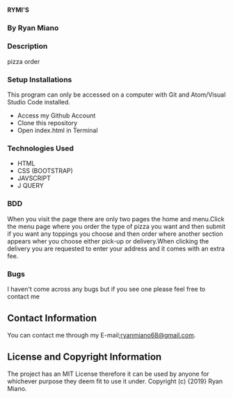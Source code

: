 #### RYMI'S

### By Ryan Miano

### Description
pizza order


### Setup Installations
This program can only be accessed on a computer with Git and Atom/Visual Studio Code installed.

* Access my Github Account
* Clone this repository
* Open index.html in Terminal

### Technologies Used
* HTML
* CSS (BOOTSTRAP)
* JAVSCRIPT
* J QUERY

### BDD
When you visit the page there are only two pages the home and menu.Click the menu page where you order the type of pizza you want and then submit if you want any toppings you choose and then order where another section appears wher you choose either pick-up or delivery.When clicking the delivery you are requested to enter your address and it comes with an extra fee.  

### Bugs
I haven't come across any bugs but if you see one please feel free to contact me

## Contact Information
You can contact me through my E-mail;ryanmiano68@gmail.com.

## License and Copyright Information
The project has an MIT License therefore it can be used by anyone for whichever purpose they deem fit to use it under. Copyright (c) {2019} Ryan Miano.
